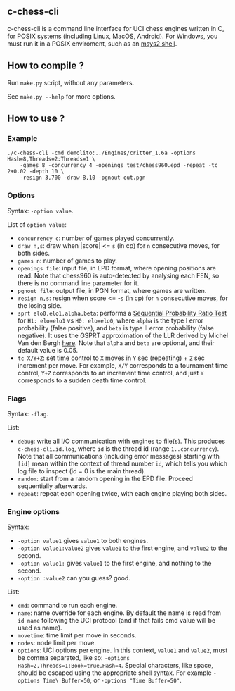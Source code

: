 ## c-chess-cli

c-chess-cli is a command line interface for UCI chess engines written in C, for POSIX systems (including Linux, MacOS, Android). For Windows, you must run it in a POSIX enviroment, such as an [msys2 shell](https://www.msys2.org/).

## How to compile ?

Run `make.py` script, without any parameters.

See `make.py --help` for more options.

## How to use ?

### Example

```
./c-chess-cli -cmd demolito:../Engines/critter_1.6a -options Hash=8,Threads=2:Threads=1 \
    -games 8 -concurrency 4 -openings test/chess960.epd -repeat -tc 2+0.02 -depth 10 \
    -resign 3,700 -draw 8,10 -pgnout out.pgn
```

### Options

Syntax: `-option value`.

List of `option value`:
- `concurrency c`: number of games played concurrently.
- `draw n,s`: draw when |score| <= `s` (in cp) for `n` consecutive moves, for both sides.
- `games n`: number of games to play.
- `openings file`: input file, in EPD format, where opening positions are read. Note that
  chess960 is auto-detected by analysing each FEN, so there is no command line parameter
  for it.
- `pgnout file`: output file, in PGN format, where games are written.
- `resign n,s`: resign when score <= -`s` (in cp) for `n` consecutive moves, for the losing side.
- `sprt elo0,elo1,alpha,beta`: performs a [Sequential Probability Ratio Test](https://en.wikipedia.org/wiki/Sequential_probability_ratio_test)
  for `H1: elo=elo1` vs `H0: elo=elo0`, where `alpha` is the type I error probability (false positive),
  and `beta` is type II error probability (false negative). It uses the GSPRT approximation of the LLR
  derived by Michel Van den Bergh [here](http://hardy.uhasselt.be/Toga/GSPRT_approximation.pdf).
  Note that `alpha` and `beta` are optional, and their default value is 0.05.
- `tc X/Y+Z`: set time control to `X` moves in `Y` sec (repeating) + `Z` sec increment per move. For
  example, `X/Y` corresponds to a tournament time control, `Y+Z` corresponds to an increment time
  control, and just `Y` corresponds to a sudden death time control.

### Flags

Syntax: `-flag`.

List:
- `debug`: write all I/O communication with engines to file(s). This produces `c-chess-cli.id.log`,
where `id` is the thread id (range `1..concurrency`). Note that all communications (including
error messages) starting with `[id]` mean within the context of thread number `id`, which tells you
which log file to inspect (id = 0 is the main thread).
- `random`: start from a random opening in the EPD file. Proceed sequentially afterwards.
- `repeat`: repeat each opening twice, with each engine playing both sides.

### Engine options

Syntax:
- `-option value1` gives `value1` to both engines.
- `-option value1:value2` gives `value1` to the first engine, and `value2` to the second.
- `-option value1:` gives `value1` to the first engine, and nothing to the second.
- `-option :value2` can you guess? good.

List:
- `cmd`: command to run each engine.
- `name`: name override for each engine. By default the name is read from `id name` following the UCI
  protocol (and if that fails cmd value will be used as name).
- `movetime`: time limit per move in seconds.
- `nodes`: node limit per move.
- `options`: UCI options per engine. In this context, `value1` and `value2`, must be comma
  separated, like so: `-options Hash=2,Threads=1:Book=true,Hash=4`. Special characters, like space,
  should be escaped using the appropriate shell syntax. For example `-options Time\ Buffer=50`, or `-options "Time Buffer=50"`.
